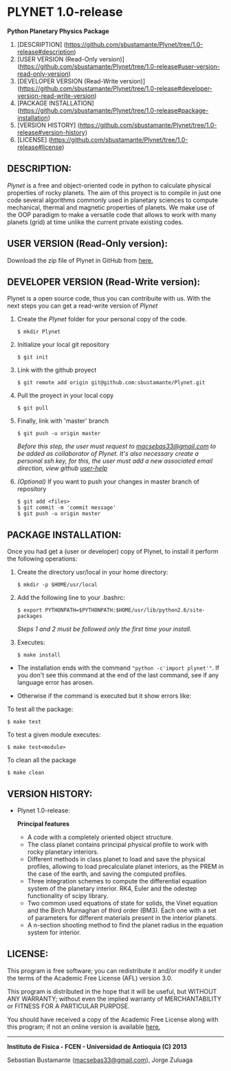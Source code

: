 PLYNET 1.0-release
==================
**Python Planetary Physics Package**

1.  [DESCRIPTION]
    (https://github.com/sbustamante/Plynet/tree/1.0-release#description)
2.  [USER VERSION (Read-Only version)]
    (https://github.com/sbustamante/Plynet/tree/1.0-release#user-version-read-only-version)
3.  [DEVELOPER VERSION (Read-Write version)]
    (https://github.com/sbustamante/Plynet/tree/1.0-release#developer-version-read-write-version)
4.  [PACKAGE INSTALLATION]
    (https://github.com/sbustamante/Plynet/tree/1.0-release#package-installation)
5.  [VERSION HISTORY]
    (https://github.com/sbustamante/Plynet/tree/1.0-release#version-history)
6.  [LICENSE]
    (https://github.com/sbustamante/Plynet/tree/1.0-release#license)


DESCRIPTION:
-----------------------------------------------------------------------------------------
*Plynet* is a free and object-oriented code in python to calculate physical 
properties of rocky planets. The aim of this proyect is to compile in just one code 
several algorithms commonly used in planetary sciences to compute mechanical, thermal 
and magnetic properties of planets. We make use of the OOP paradigm to make a versatile 
code that allows to work with many planets (grid) at time unlike the current private 
existing codes.


USER VERSION (Read-Only version):
-----------------------------------------------------------------------------------------
Download the zip file of Plynet in GitHub from 
[here.](https://github.com/sbustamante/Plynet/archive/1.0-release.zip)


DEVELOPER VERSION (Read-Write version):
-----------------------------------------------------------------------------------------
Plynet is a open source code, thus you can contribuite with us. With the next steps 
you can get a read-write version of *Plynet*


1.  Create the *Plynet* folder for your personal copy of the code.

        $ mkdir Plynet

2.  Initialize your local git repository

        $ git init

3.  Link with the github proyect

        $ git remote add origin git@github.com:sbustamante/Plynet.git

4.  Pull the proyect in your local copy

        $ git pull

5.  Finally, link with 'master' branch

        $ git push -u origin master

    *Before this step, the user must request to macsebas33@gmail.com to be
    added as collaborator of Plynet. It's also necessary create a personal ssh 
    key, for this, the user must add a new associated email direction, view github 
    [user-help](https://help.github.com/)*

6.  *(Optional)* If you want to push your changes in master branch of repository

        $ git add <files>
        $ git commit -m 'commit message'
        $ git push -u origin master


PACKAGE INSTALLATION:
-----------------------------------------------------------------------------------------
Once you had get a (user or developer) copy of Plynet, to install it perform the 
following operations:

1.  Create the directory usr/local in your home directory:
   
        $ mkdir -p $HOME/usr/local

2.  Add the following line to your .bashrc:

        $ export PYTHONPATH=$PYTHONPATH:$HOME/usr/lib/python2.6/site-packages

    *Steps 1 and 2 must be followed only the first time your install.*

3.  Executes:
   
        $ make install

* The installation ends with the command `"python -c'import plynet'"`.  If
  you don't see this command at the end of the last command, see if any
  language error has arosen.

* Otherwise if the command is executed but it show errors like:

To test all the package:
   
    $ make test

To test a given module executes:

    $ make test<module>

To clean all the package

    $ make clean


VERSION HISTORY:
-----------------------------------------------------------------------------------------
* Plynet 1.0-release:

  **Principal features**
  * A code with a completely oriented object structure. 
  * The class planet contains principal physical profile to work with rocky planetary
  interiors.
  * Different methods in class planet to load and save the physical profiles, allowing to 
  load precalculate planet interiors, as the PREM in the case of the earth, and saving
  the computed profiles.
  * Three integration schemes to compute the differential equation system of the 
  planetary interior. RK4, Euler and the odestep functionality of scipy library.
  * Two common used equations of state for solids, the Vinet equation and the Birch 
  Murnaghan of third order (BM3). Each one with a set of parameters for different 
  materials present in the interior planets.
  * A n-section shooting method to find the planet radius in the equation system for 
  interior.


LICENSE:
-----------------------------------------------------------------------------------------
This program is free software; you can redistribute it and/or modify it under the terms 
of the Academic Free License (AFL) version 3.0.

This program is distributed in the hope that it will be useful, but WITHOUT ANY WARRANTY; 
without even the implied warranty of MERCHANTABILITY or FITNESS FOR A PARTICULAR PURPOSE. 

You should have received a copy of the Academic Free License along with this program; if 
not an online version is available [here.](http://www.opensource.org/licenses/afl-3.0.php)


-----------------------------------------------------------------------------------------
**Instituto de Fisica - FCEN - Universidad de Antioquia (C) 2013**

Sebastian Bustamante (macsebas33@gmail.com), Jorge Zuluaga
